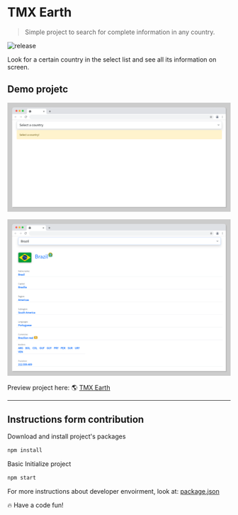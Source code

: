 # TMX Earth

> Simple project to search for complete information in any country.

![release](https://img.shields.io/github/release-date/tjmelo/tmx-earth?label=Release)


Look for a certain country in the select list and see all its information on screen.

## Demo projetc

![Screen](https://github.com/tjmelo/tmx-earth/blob/main/public/select-country1.png)


![Screen](https://github.com/tjmelo/tmx-earth/blob/main/public/select-country2.png)



Preview project here:
:earth_americas: [TMX Earth](https://tjmelo.github.io/tmx-earth/)

<hr>

## Instructions form contribution

Download and install project's packages

```javascript
npm install
```

Basic Initialize project

```javascript
npm start
```

For more instructions about developer envoirment, look at: [package.json](https://github.com/tjmelo/tmx-earth/blob/main/package.json)

:fire: Have a code fun!
